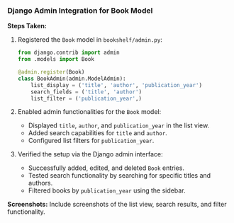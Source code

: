 ### Django Admin Integration for Book Model

**Steps Taken:**

1. Registered the `Book` model in `bookshelf/admin.py`:
    ```python
    from django.contrib import admin
    from .models import Book

    @admin.register(Book)
    class BookAdmin(admin.ModelAdmin):
        list_display = ('title', 'author', 'publication_year')
        search_fields = ('title', 'author')
        list_filter = ('publication_year',)
    ```

2. Enabled admin functionalities for the `Book` model:
    - Displayed `title`, `author`, and `publication_year` in the list view.
    - Added search capabilities for `title` and `author`.
    - Configured list filters for `publication_year`.

3. Verified the setup via the Django admin interface:
    - Successfully added, edited, and deleted `Book` entries.
    - Tested search functionality by searching for specific titles and authors.
    - Filtered books by `publication_year` using the sidebar.

**Screenshots:**
Include screenshots of the list view, search results, and filter functionality.
